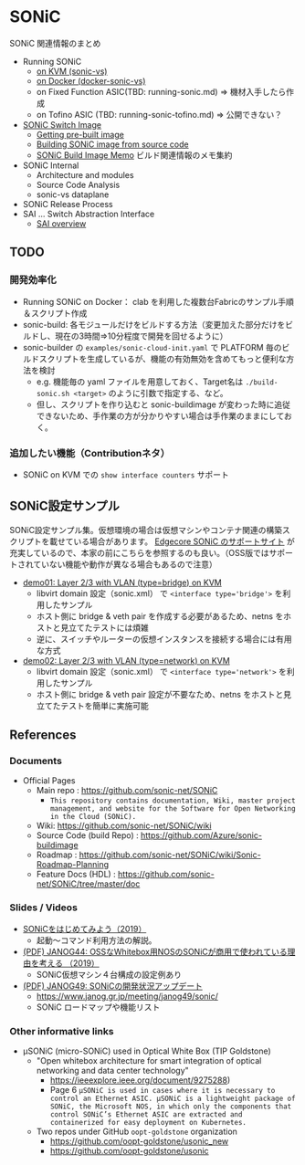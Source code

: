 # SONiC

SONiC 関連情報のまとめ

- Running SONiC
  - [on KVM (sonic-vs)](running-sonic-kvm.md)
  - [on Docker (docker-sonic-vs)](running-sonic-docker.md)
  - on Fixed Function ASIC(TBD: running-sonic.md) ⇒ 機材入手したら作成
  - on Tofino ASIC (TBD: running-sonic-tofino.md) ⇒ 公開できない？
- [SONiC Switch Image](sonic-image.md)
  - [Getting pre-built image](sonic-image.md#getting-pre-built-image)
  - [Building SONiC image from source code](sonic-image.md)
  - [SONiC Build Image Memo](sonic-buildimage-memo.md) ビルド関連情報のメモ集約
- SONiC Internal
  - Architecture and modules
  - Source Code Analysis
  - sonic-vs dataplane
- SONiC Release Process
- SAI ... Switch Abstraction Interface
  - [SAI overview](sai.md)

## TODO

### 開発効率化
- Running SONiC on Docker： clab を利用した複数台Fabricのサンプル手順＆スクリプト作成
- sonic-build: 各モジュールだけをビルドする方法（変更加えた部分だけをビルドし、現在の3時間⇒10分程度で開発を回せるように）
- sonic-builder の `examples/sonic-cloud-init.yaml` で PLATFORM 毎のビルドスクリプトを生成しているが、機能の有効無効を含めてもっと便利な方法を検討
  - e.g. 機能毎の yaml ファイルを用意しておく、Target名は `./build-sonic.sh <target>` のように引数で指定する、など。
  - 但し、スクリプトを作り込むと sonic-buildimage が変わった時に追従できないため、手作業の方が分かりやすい場合は手作業のままにしておく。


### 追加したい機能（Contributionネタ）

- SONiC on KVM での `show interface counters` サポート

## SONiC設定サンプル

SONiC設定サンプル集。仮想環境の場合は仮想マシンやコンテナ関連の構築スクリプトを載せている場合があります。
[Edgecore SONiC のサポートサイト](https://support.edge-core.com/hc/en-us/categories/360002134713-Edgecore-SONiC) が充実しているので、本家の前にこちらを参照するのも良い。（OSS版ではサポートされていない機能や動作が異なる場合もあるので注意）


- [demo01: Layer 2/3 with VLAN (type=bridge) on KVM](running-sonic-kvm.md#demo01-layer-23-with-vlan-typebridge)
  - libvirt domain 設定（sonic.xml） で `<interface type='bridge'>` を利用したサンプル
  - ホスト側に bridge & veth pair を作成する必要があるため、netns をホストと見立てたテストには煩雑
  - 逆に、スイッチやルーターの仮想インスタンスを接続する場合には有用な方式
- [demo02: Layer 2/3 with VLAN (type=network) on KVM](running-sonic-kvm.md#demo02-layer-23-with-vlan-typenetwork)
  - libvirt domain 設定（sonic.xml） で `<interface type='network'>` を利用したサンプル
  - ホスト側に bridge & veth pair 設定が不要なため、netns をホストと見立てたテストを簡単に実施可能


## References

### Documents

- Official Pages
  - Main repo : https://github.com/sonic-net/SONiC
    - `This repository contains documentation, Wiki, master project management, and website for the Software for Open Networking in the Cloud (SONiC).`
  - Wiki: https://github.com/sonic-net/SONiC/wiki
  - Source Code (build Repo) : https://github.com/Azure/sonic-buildimage
  - Roadmap : https://github.com/sonic-net/SONiC/wiki/Sonic-Roadmap-Planning
  - Feature Docs (HDL) : https://github.com/sonic-net/SONiC/tree/master/doc

### Slides / Videos

- [SONiCをはじめてみよう（2019）](https://speakerdeck.com/imasaruoki/sonicwohazimetemiyou)
  - 起動～コマンド利用方法の解説。
- [(PDF) JANOG44: OSSなWhitebox用NOSのSONiCが商用で使われている理由を考える （2019）](https://www.janog.gr.jp/meeting/janog44/application/files/1415/6396/6082/janog44_sonic_kuwata-00.pdf)
  - SONiC仮想マシン４台構成の設定例あり
- [(PDF) JANOG49: SONiCの開発状況アップデート](https://www.janog.gr.jp/meeting/janog49/wp-content/uploads/2022/01/JANOGWeeeeeK%C3%AE%C3%B7%C3%A8J%C3%84%C3%A6%C3%B9%E2%94%90_APRESIA_v.0.1.pdf)
  - https://www.janog.gr.jp/meeting/janog49/sonic/
  - SONiC ロードマップや機能リスト

### Other informative links

- µSONiC (micro-SONiC) used in Optical White Box (TIP Goldstone)
  - "Open whitebox architecture for smart integration of optical networking and data center technology"
    - https://ieeexplore.ieee.org/document/9275288)
    - Page 6 `µSONiC is used in cases where it is necessary to control an Ethernet ASIC. µSONiC is a lightweight package of SONiC, the Microsoft NOS, in which only the components that control SONiC’s Ethernet ASIC are extracted and containerized for easy deployment on Kubernetes.`
  - Two repos under GitHub `oopt-goldstone` organization 
    - https://github.com/oopt-goldstone/usonic_new
    - https://github.com/oopt-goldstone/usonic
